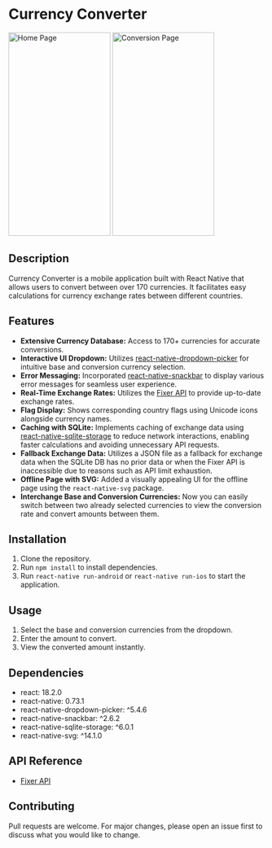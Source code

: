 # Currency Converter

<img src="https://github.com/qur786/react-native-currency-converter/assets/79472606/2c4a4c0a-8c88-4441-9063-e0c12b5c0961" alt="Home Page" width="200" height="400" />

<img src="https://github.com/qur786/react-native-currency-converter/assets/79472606/b1c8dbf2-4db3-4920-a38f-b74e4cd26594" alt="Conversion Page" width="200" height="400" />

## Description

Currency Converter is a mobile application built with React Native that allows users to convert between over 170 currencies. It facilitates easy calculations for currency exchange rates between different countries.

## Features

- **Extensive Currency Database:** Access to 170+ currencies for accurate conversions.
- **Interactive UI Dropdown:** Utilizes [react-native-dropdown-picker](https://www.npmjs.com/package/react-native-dropdown-picker) for intuitive base and conversion currency selection.
- **Error Messaging:** Incorporated [react-native-snackbar](https://www.npmjs.com/package/react-native-snackbar) to display various error messages for seamless user experience.
- **Real-Time Exchange Rates:** Utilizes the [Fixer API](https://fixer.io/) to provide up-to-date exchange rates.
- **Flag Display:** Shows corresponding country flags using Unicode icons alongside currency names.
- **Caching with SQLite:** Implements caching of exchange data using [react-native-sqlite-storage](https://www.npmjs.com/package/react-native-sqlite-storage) to reduce network interactions, enabling faster calculations and avoiding unnecessary API requests.
- **Fallback Exchange Data:** Utilizes a JSON file as a fallback for exchange data when the SQLite DB has no prior data or when the Fixer API is inaccessible due to reasons such as API limit exhaustion.
- **Offline Page with SVG:** Added a visually appealing UI for the offline page using the `react-native-svg` package.
- **Interchange Base and Conversion Currencies:** Now you can easily switch between two already selected currencies to view the conversion rate and convert amounts between them.

## Installation

1. Clone the repository.
2. Run `npm install` to install dependencies.
3. Run `react-native run-android` or `react-native run-ios` to start the application.

## Usage

1. Select the base and conversion currencies from the dropdown.
2. Enter the amount to convert.
3. View the converted amount instantly.

## Dependencies

- react: 18.2.0
- react-native: 0.73.1
- react-native-dropdown-picker: ^5.4.6
- react-native-snackbar: ^2.6.2
- react-native-sqlite-storage: ^6.0.1
- react-native-svg: ^14.1.0

## API Reference

- [Fixer API](https://fixer.io/)

## Contributing

Pull requests are welcome. For major changes, please open an issue first to discuss what you would like to change.
